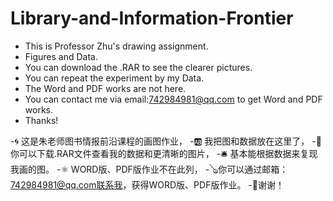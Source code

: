 # Library-and-Information-Frontier
- This is Professor Zhu's drawing assignment.
- Figures and Data.
- You can download the .RAR to see the clearer pictures.
- You can repeat the experiment by my Data.
- The Word and PDF works are not here.
- You can contact me via email:742984981@qq.com to get Word and PDF works.
- Thanks!

-🌀 这是朱老师图书情报前沿课程的画图作业，
-🆎 我把图和数据放在这里了，
-🎱 你可以下载.RAR文件查看我的数据和更清晰的图片，
-🛎️ 基本能根据数据来复现我画的图。
-⚛️ WORD版、PDF版作业不在此列，
-🪕你可以通过邮箱：742984981@qq.com联系我，获得WORD版、PDF版作业。
-🎂谢谢！
